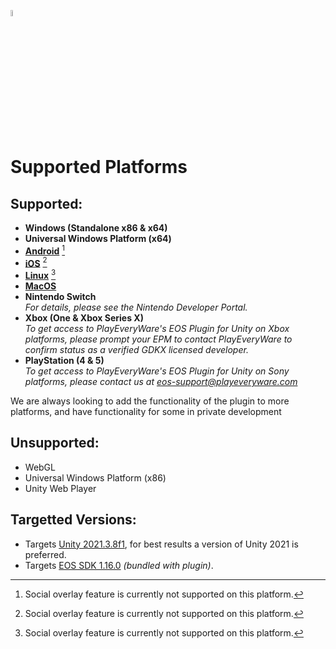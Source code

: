 <a href="/README.md"><img src="/docs/images/PlayEveryWareLogo.gif" alt="Readme" width="5%"/></a>

# Supported Platforms

## Supported:

- **Windows (Standalone x86 & x64)**
- **Universal Windows Platform (x64)**
- **[Android](/docs/android/README_Android.md)** [^1]
- **[iOS](/docs/iOS/README_iOS.md)** [^1]
- **[Linux](/docs/dev_env/Ubuntu_Development_Environment.md)** [^1]
- **[MacOS](/docs/macOS/README_macOS.md)**
- **Nintendo Switch**<br>
  _For details, please see the Nintendo Developer Portal._
- **Xbox (One & Xbox Series X)**<br>
  _To get access to PlayEveryWare's EOS Plugin for Unity on Xbox platforms, please prompt your EPM to contact PlayEveryWare to confirm status as a verified GDKX licensed developer._
- **PlayStation (4 & 5)**<br>
  _To get access to PlayEveryWare's EOS Plugin for Unity on Sony platforms, please contact us at [eos-support@playeveryware.com](mailto:eos-support@playeveryware.com)_

We are always looking to add the functionality of the plugin to more platforms, and have functionality for some in private development

[^1]: Social overlay feature is currently not supported on this platform.

## Unsupported:

- WebGL
- Universal Windows Platform (x86)
- Unity Web Player

## Targetted Versions:

* Targets [Unity 2021.3.8f1](https://unity.com/releases/editor/whats-new/2021.3.8), for best results a version of Unity 2021 is preferred.
* Targets [EOS SDK 1.16.0](https://dev.epicgames.com/docs/epic-online-services/release-notes#116---2023-aug-16) *(bundled with plugin)*.
